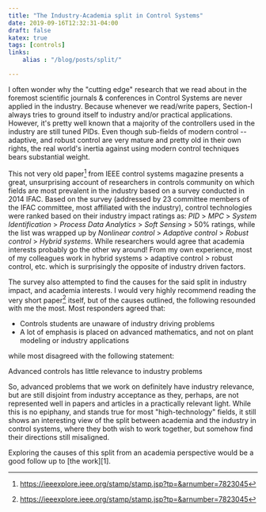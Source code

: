 ```yaml
---
title: "The Industry-Academia split in Control Systems"
date: 2019-09-16T12:32:31-04:00
draft: false
katex: true
tags: [controls]
links:
    alias : "/blog/posts/split/"

---
```

I often wonder why the "cutting edge" research that we read about in the foremost scientific journals & conferences in Control Systems are never applied in the industry.
Because whenever we read/write papers, Section-I always tries to ground itself to industry and/or practical applications. However, it's pretty well known that a majority of the controllers used in the industry are still tuned PIDs.
Even though sub-fields of modern control -- adaptive, and robust control are very mature and pretty old in their own rights, the real world's inertia against using modern control techniques bears substantial weight.

This not very old paper[^1] from IEEE control systems magazine presents a great, unsurprising account of researchers in controls community on which fields are most prevalent in the industry based on a survey conducted in 2014 IFAC.
Based on the survey (addressed by 23 committee members of the IFAC committee, most affiliated with the industry), control technologies were ranked based on their industry impact ratings as: *PID* > *MPC* > *System Identification* > *Process Data Analytics* > *Soft Sensing* > 50% ratings, while the list was wrapped up by *Nonlinear control* > *Adaptive control* > *Robust control* > *Hybrid systems*.
While researchers would agree that academia interests probably go the other wy around! From my own experience, most of my colleagues work in hybrid systems > adaptive control > robust control, etc. which is surprisingly the opposite of industry driven factors.

The survey also attempted to find the causes for the said split in industry impact, and academia interests.
I would very highly recommend reading the very short paper[^1] itself, but of the causes outlined, the following resounded with me the most.
Most responders agreed that:
* Controls students are unaware of industry driving problems
* A lot of emphasis is placed on advanced mathematics, and not on plant modeling or industry applications

while most disagreed with the following statement:

Advanced controls has little relevance to industry problems

So, advanced problems that we work on definitely have industry relevance, but are still disjoint from industry acceptance as they, perhaps, are not represented well in papers and articles in a practically relevant light.
While this is no epiphany, and stands true for most "high-technology" fields, it still shows an interesting view of the split between academia and the industry in control systems, where they both wish to work together, but somehow find their directions still misaligned.

Exploring the causes of this split from an academia perspective would be a good follow up to [the work][1].

[^1]: https://ieeexplore.ieee.org/stamp/stamp.jsp?tp=&arnumber=7823045
